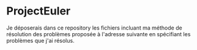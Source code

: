 # ProjectEuler
Je déposerais dans ce repository les fichiers incluant ma méthode de résolution des problèmes proposée à l'adresse suivante en spécifiant les problèmes que j'ai résolus. 
